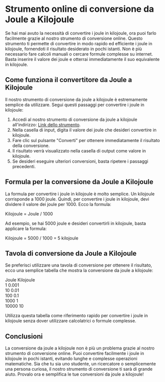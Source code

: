 Strumento online di conversione da Joule a Kilojoule
====================================================

Se hai mai avuto la necessità di convertire i joule in kilojoule, ora puoi farlo facilmente grazie al nostro strumento di conversione online. Questo strumento ti permette di convertire in modo rapido ed efficiente i joule in kilojoule, fornendoti il risultato desiderato in pochi istanti. Non è più necessario fare calcoli manuali o cercare formule complesse su internet. Basta inserire il valore dei joule e otterrai immediatamente il suo equivalente in kilojoule.

Come funziona il convertitore da Joule a Kilojoule
--------------------------------------------------

Il nostro strumento di conversione da joule a kilojoule è estremamente semplice da utilizzare. Segui questi passaggi per convertire i joule in kilojoule:

1. Accedi al nostro strumento di conversione da joule a kilojoule all'indirizzo: [Link dello strumento](https://www.onlinecalculatorsfree.com/it/convert/joules-to-kilojoules.html).
2. Nella casella di input, digita il valore dei joule che desideri convertire in kilojoule.
3. Fare clic sul pulsante "Converti" per ottenere immediatamente il risultato della conversione.
4. Il risultato verrà visualizzato nella casella di output come valore in kilojoule.
5. Se desideri eseguire ulteriori conversioni, basta ripetere i passaggi precedenti.

Formula per la conversione da Joule a Kilojoule
-----------------------------------------------

La formula per convertire i joule in kilojoule è molto semplice. Un kilojoule corrisponde a 1000 joule. Quindi, per convertire i joule in kilojoule, devi dividere il valore dei joule per 1000. Ecco la formula:

Kilojoule = Joule / 1000

Ad esempio, se hai 5000 joule e desideri convertirli in kilojoule, basta applicare la formula:

Kilojoule = 5000 / 1000 = 5 kilojoule

Tavola di conversione da Joule a Kilojoule
------------------------------------------

Se preferisci utilizzare una tavola di conversione per ottenere il risultato, ecco una semplice tabella che mostra la conversione da joule a kilojoule:

Joule Kilojoule  
1 0.001  
10 0.01  
100 0.1  
1000 1  
10000 10

Utilizza questa tabella come riferimento rapido per convertire i joule in kilojoule senza dover utilizzare calcolatrici o formule complesse.

Conclusioni
-----------

La conversione da joule a kilojoule non è più un problema grazie al nostro strumento di conversione online. Puoi convertire facilmente i joule in kilojoule in pochi istanti, evitando lunghe e complesse operazioni matematiche. Sia che tu sia uno studente, un ricercatore o semplicemente una persona curiosa, il nostro strumento di conversione ti sarà di grande aiuto. Provalo ora e semplifica le tue conversioni da joule a kilojoule!
